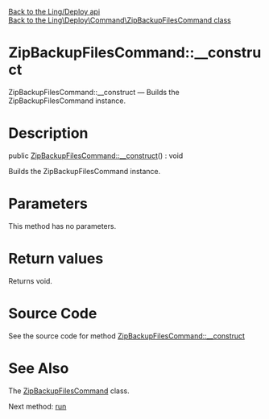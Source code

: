 [Back to the Ling/Deploy api](https://github.com/lingtalfi/Deploy/blob/master/doc/api/Ling/Deploy.md)<br>
[Back to the Ling\Deploy\Command\ZipBackupFilesCommand class](https://github.com/lingtalfi/Deploy/blob/master/doc/api/Ling/Deploy/Command/ZipBackupFilesCommand.md)


ZipBackupFilesCommand::__construct
================



ZipBackupFilesCommand::__construct — Builds the ZipBackupFilesCommand instance.




Description
================


public [ZipBackupFilesCommand::__construct](https://github.com/lingtalfi/Deploy/blob/master/doc/api/Ling/Deploy/Command/ZipBackupFilesCommand/__construct.md)() : void




Builds the ZipBackupFilesCommand instance.




Parameters
================

This method has no parameters.


Return values
================

Returns void.








Source Code
===========
See the source code for method [ZipBackupFilesCommand::__construct](https://github.com/lingtalfi/Deploy/blob/master/Command/ZipBackupFilesCommand.php#L50-L54)


See Also
================

The [ZipBackupFilesCommand](https://github.com/lingtalfi/Deploy/blob/master/doc/api/Ling/Deploy/Command/ZipBackupFilesCommand.md) class.

Next method: [run](https://github.com/lingtalfi/Deploy/blob/master/doc/api/Ling/Deploy/Command/ZipBackupFilesCommand/run.md)<br>

